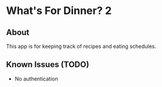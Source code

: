 # What's For Dinner? 2
## About
This app is for keeping track of recipes and eating schedules.

## Known Issues (TODO)
- No authentication
